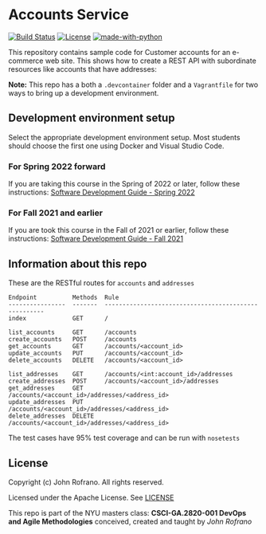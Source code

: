 # Accounts Service

[![Build Status](https://github.com/nyu-devops/sample-accounts/actions/workflows/ci.yml/badge.svg)](https://github.com/nyu-devops/sample-accounts/actions)
[![License](https://img.shields.io/badge/License-Apache%202.0-blue.svg)](https://opensource.org/licenses/Apache-2.0)
[![made-with-python](https://img.shields.io/badge/Made%20with-Python-red.svg)](https://www.python.org/)


This repository contains sample code for Customer accounts for an e-commerce web site. This shows how to create a REST API with subordinate resources like accounts that have addresses:

**Note:** This repo has a both a `.devcontainer` folder and a `Vagrantfile` for two ways to bring up a development environment.

## Development environment setup

Select the appropriate development environment setup. Most students should choose the first one using Docker and Visual Studio Code.

### For Spring 2022 forward

If you are taking this course in the Spring of 2022 or later, follow these instructions: [Software Development Guide - Spring 2022](docs/vscode-docker.md)

### For Fall 2021 and earlier

If you are took this course in the Fall of 2021 or earlier, follow these instructions: [Software Development Guide - Fall 2021](docs/vagrant-virtualbox.md)

## Information about this repo

These are the RESTful routes for `accounts` and `addresses`
```
Endpoint          Methods  Rule
----------------  -------  -----------------------------------------------------
index             GET      /

list_accounts     GET      /accounts
create_accounts   POST     /accounts
get_accounts      GET      /accounts/<account_id>
update_accounts   PUT      /accounts/<account_id>
delete_accounts   DELETE   /accounts/<account_id>

list_addresses    GET      /accounts/<int:account_id>/addresses
create_addresses  POST     /accounts/<account_id>/addresses
get_addresses     GET      /accounts/<account_id>/addresses/<address_id>
update_addresses  PUT      /accounts/<account_id>/addresses/<address_id>
delete_addresses  DELETE   /accounts/<account_id>/addresses/<address_id>
```

The test cases have 95% test coverage and can be run with `nosetests`

## License

Copyright (c) John Rofrano. All rights reserved.

Licensed under the Apache License. See [LICENSE](LICENSE)

This repo is part of the NYU masters class: **CSCI-GA.2820-001 DevOps and Agile Methodologies** conceived, created and taught by *John Rofrano*
